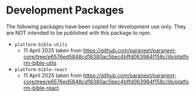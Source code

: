 # Development Packages

The following packages have been copied for development use only. They are NOT intended to be
published with this package to npm.

- `platform-bible-utils`
  - 11 April 2025 taken from https://github.com/paranext/paranext-core/tree/e6576ed5848cd18380ac5bec4bffd063984f158c/lib/platform-bible-utils
- `platform-bible-react`
  - 11 April 2025 taken from https://github.com/paranext/paranext-core/tree/e6576ed5848cd18380ac5bec4bffd063984f158c/lib/platform-bible-react
